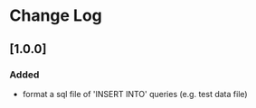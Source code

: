 # Change Log

## [1.0.0]

### Added

- format a sql file of 'INSERT INTO' queries (e.g. test data file)

